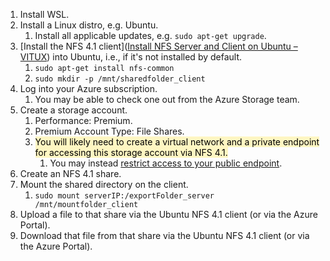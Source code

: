 1. Install WSL.
2. Install a Linux distro, e.g. Ubuntu.
	1. Install all applicable updates, e.g. `sudo apt-get upgrade`.
3. [Install the NFS 4.1 client]([Install NFS Server and Client on Ubuntu – VITUX](https://vitux.com/install-nfs-server-and-client-on-ubuntu/#:~:text=Configure%20NFS%20Client%20Machine%201%20Install%20NFS%20Common.,NFS%20host%20server.%20Now%2C%20open%20the...%20See%20More.)) into Ubuntu, i.e., if it's not installed by default.
	1. `sudo apt-get install nfs-common`
	2. `sudo mkdir -p /mnt/sharedfolder_client`
4. Log into your Azure subscription.
	1. You may be able to check one out from the Azure Storage team.
5. Create a storage account.
	1. Performance: Premium.
	2. Premium Account Type: File Shares.
	3. <mark style="background: #FFF3A3A6;">You will likely need to create a virtual network and a private endpoint for accessing this storage account via NFS 4.1.</mark> 
		1. You may instead [restrict access to your public endpoint](https://docs.microsoft.com/en-us/azure/storage/files/storage-files-networking-endpoints?tabs=azure-portal#restrict-public-endpoint-access).
6. Create an NFS 4.1 share.
7. Mount the shared directory on the client.
	1. `sudo mount serverIP:/exportFolder_server /mnt/mountfolder_client`
8. Upload a file to that share via the Ubuntu NFS 4.1 client (or via the Azure Portal).
9. Download that file from that share via the Ubuntu NFS 4.1 client (or via the Azure Portal).